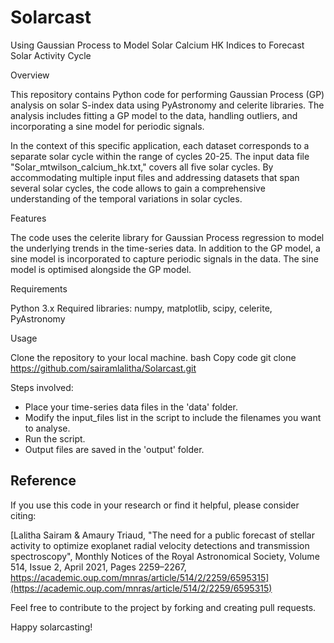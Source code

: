 # Solarcast
Using Gaussian Process to Model Solar Calcium HK Indices to Forecast Solar Activity Cycle

Overview

This repository contains Python code for performing Gaussian Process (GP) analysis on solar S-index data using PyAstronomy and celerite libraries. The analysis includes fitting a GP model to the data, handling outliers, and incorporating a sine model for periodic signals. 

In the context of this specific application, each dataset corresponds to a separate solar cycle within the range of cycles 20-25. The input data file "Solar_mtwilson_calcium_hk.txt," covers all five solar cycles. By accommodating multiple input files and addressing datasets that span several solar cycles, the code allows to gain a comprehensive understanding of the temporal variations in solar cycles.

Features

The code uses the celerite library for Gaussian Process regression to model the underlying trends in the time-series data. In addition to the GP model, a sine model is incorporated to capture periodic signals in the data. The sine model is optimised alongside the GP model.

Requirements

Python 3.x
Required libraries: numpy, matplotlib, scipy, celerite, PyAstronomy

Usage

Clone the repository to your local machine.
bash
Copy code
git clone https://github.com/sairamlalitha/Solarcast.git

Steps involved:
  - Place your time-series data files in the 'data' folder.
  - Modify the input_files list in the script to include the filenames you want to analyse.
  - Run the script.
  - Output files are saved in the 'output' folder. 

## Reference
If you use this code in your research or find it helpful, please consider citing:

[Lalitha Sairam & Amaury Triaud, "The need for a public forecast of stellar activity to optimize exoplanet radial velocity detections and transmission spectroscopy", Monthly Notices of the Royal Astronomical Society, Volume 514, Issue 2, April 2021, Pages 2259–2267, https://academic.oup.com/mnras/article/514/2/2259/6595315](https://academic.oup.com/mnras/article/514/2/2259/6595315)

Feel free to contribute to the project by forking and creating pull requests.

Happy solarcasting!
